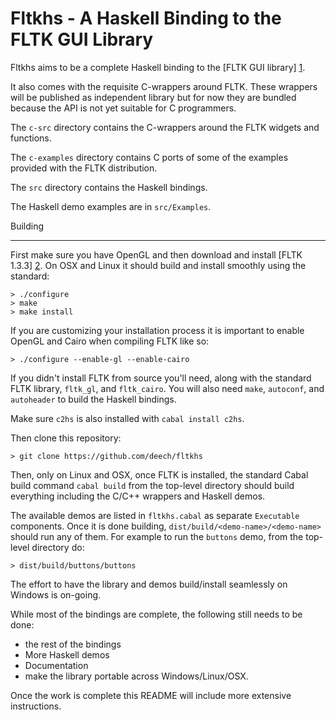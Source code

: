 Fltkhs - A Haskell Binding to the FLTK GUI Library
=============================================

Fltkhs aims to be a complete Haskell binding to the [FLTK GUI library] [1].

It also comes with the requisite C-wrappers around FLTK. These wrappers will be published as independent library but for now they are bundled because the API is not yet suitable for C programmers.

The `c-src` directory contains the C-wrappers around the FLTK widgets and functions.

The `c-examples` directory contains C ports of some of the examples provided with the FLTK distribution.

The `src` directory contains the Haskell bindings.

The Haskell demo examples are in `src/Examples`.

Building
________

First make sure you have OpenGL and then download and install [FLTK 1.3.3] [2]. On OSX and Linux it should build and install smoothly using the standard:

    > ./configure
    > make
    > make install

If you are customizing your installation process it is important to enable OpenGL and Cairo when compiling FLTK like so:

    > ./configure --enable-gl --enable-cairo

If you didn't install FLTK from source you'll need, along with the standard FLTK library, `fltk_gl`, and `fltk_cairo`. You will also need `make`, `autoconf`, and `autoheader` to build the Haskell bindings.

Make sure `c2hs` is also installed with `cabal install c2hs`.

Then clone this repository:

    > git clone https://github.com/deech/fltkhs

Then, only on Linux and OSX, once FLTK is installed, the standard Cabal build command `cabal build` from the top-level directory should build everything including the C/C++ wrappers and Haskell demos.

The available demos are listed in `fltkhs.cabal` as separate `Executable` components. Once it is done building, `dist/build/<demo-name>/<demo-name>` should run any of them. For example to run the `buttons` demo, from the top-level directory do:

    > dist/build/buttons/buttons

The effort to have the library and demos build/install seamlessly on Windows is on-going.

While most of the bindings are complete, the following still needs to be done:

- the rest of the bindings
- More Haskell demos
- Documentation
- make the library portable across Windows/Linux/OSX.

Once the work is complete this README will include more extensive instructions.

  [1]: http://www.fltk.org/index.php      "FLTK"
  [2]: http://www.fltk.org/software.php?VERSION=1.3.3&FILE=fltk/1.3.3/fltk-1.3.3-source.tar.gz
